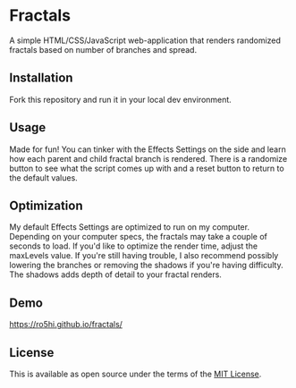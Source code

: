 # Fractals

A simple HTML/CSS/JavaScript web-application that renders randomized fractals based on number of branches and spread.

## Installation

Fork this repository and run it in your local dev environment.

## Usage

Made for fun! You can tinker with the Effects Settings on the side and learn how each parent and child fractal branch is rendered. There is a randomize button to see what the script comes up with and a reset button to return to the default values.

## Optimization

My default Effects Settings are optimized to run on my computer. Depending on your computer specs, the fractals may take a couple of seconds to load. If you'd like to optimize the render time, adjust the maxLevels value. If you're still having trouble, I also recommend possibly lowering the branches or removing the shadows if you're having difficulty. The shadows adds depth of detail to your fractal renders.

## Demo

https://ro5hi.github.io/fractals/

## License

This is available as open source under the terms of the [MIT License](https://opensource.org/licenses/MIT).

